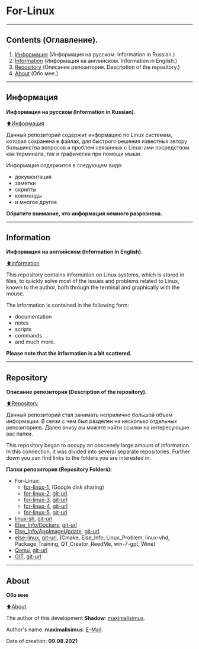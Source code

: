 # For-Linux

****************************

## Contents (Оглавление).

1. [Информация](#RusInfo) (Информация на русском. Information in Russian.)
2. [Information](#EngInfo) (Информация на английском. Information in English.)
3. [Repository](#Repos) (Описание репозитория. Description of the repository.)
4. [About](#About) (Обо мне.)

****************************

## Информация

**Информация на русском (Information in Russian).**

[:arrow_up:Информация](#RusInfo)

Данный репозиторий содержит информацию по Linux системам, которая сохранена в файлах, для быстрого решения известных автору большинства вопросов и проблем связанных с Linux-ами посредством как терминала, так и графически при помощи мыши.

Информация содержится в следующем виде:
* документация
* заметки
* скрипты
* комманды
* и многое другое.

**Обратите внимание, что информация немного разрознена.**

****************************

## Information

**Информация на английском (Information in English).**

[:arrow_up:Information](#EngInfo)

This repository contains information on Linux systems, which is stored in files, to quickly solve most of the issues and problems related to Linux, known to the author, both through the terminal and graphically with the mouse.

The information is contained in the following form:
* documentation
* notes
* scripts
* commands
* and much more.

**Please note that the information is a bit scattered.**

****************************

## Repository

**Описание репозитория (Description of the repository).**

[:arrow_up:Repository](#Repos)

Данный репозиторий стал занимать неприлично большой объем информации. В связи с чем был разделен на несколько отдельных репозиториев. Далее внизу вы можете найти ссылки на интересующие вас папки.

This repository began to occupy an obscenely large amount of information. In this connection, it was divided into several separate repositories. Further down you can find links to the folders you are interested in.

**Папки репозитория (Repository Folders):**
* For-Linux:
	* [for-linux-1](https://drive.google.com/drive/folders/1DcuabKY2MKfzk1fUIJv6dpS-MTlSUV3A?usp=sharing), (Google disk sharing)
	* [for-linux-2](https://github.com/maximalisimus/for-linux-2), [git-url](https://github.com/maximalisimus/for-linux-2.git)
	* [for-linux-3](https://github.com/maximalisimus/for-linux-3), [git-url](https://github.com/maximalisimus/for-linux-3.git)
	* [for-linux-4](https://github.com/maximalisimus/for-linux-4), [git-url](https://github.com/maximalisimus/for-linux-4.git)
	* [for-linux-5](https://github.com/maximalisimus/for-linux-5), [git-url](https://github.com/maximalisimus/for-linux-5.git)
* [linux-sh](https://github.com/maximalisimus/linux-sh), [git-url](https://github.com/maximalisimus/linux-sh.git)
* [Else_Info/Dockers](https://github.com/maximalisimus/Docker-notes), [git-url](https://github.com/maximalisimus/Docker-notes.git)
* [Else_Info/AppImageUpdate](https://github.com/maximalisimus/AppImage-Update), [git-url](https://github.com/maximalisimus/AppImage-Update.git)
* [else-linux](https://github.com/maximalisimus/else-linux), [git-url](https://github.com/maximalisimus/else-linux.git), (Cmake, Else_Info, Linux_Problem, linux-vhd, Package_Training, QT_Creator_ReedMe, win-7-gpt, Wine)
* [Qemu](https://github.com/maximalisimus/qemu-notes), [git-url](https://github.com/maximalisimus/qemu-notes.git)
* [GIT](https://github.com/maximalisimus/git-notes), [git-url](https://github.com/maximalisimus/git-notes.git)

****************************

## About

**Обо мне**

[:arrow_up:About](#About)

The author of this development **Shadow**: [maximalisimus](https://github.com/maximalisimus).

Author's name: **maximalisimus**: [E-Mail](mailto:maximalis171091@yandex.ru).

Date of creation: **09.08.2021**

